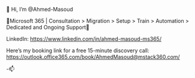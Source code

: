 👋 Hi, I’m @Ahmed-Masoud

🌟Microsoft 365 | Consultation > Migration > Setup > Train > Automation > Dedicated and Ongoing Support🌟

LinkedIn: https://www.linkedin.com/in/ahmed-masoud-ms365/

Here’s my booking link for a free 15-minute discovery call: https://outlook.office365.com/book/AhmedMasoud@mstack360.com/

-📫
